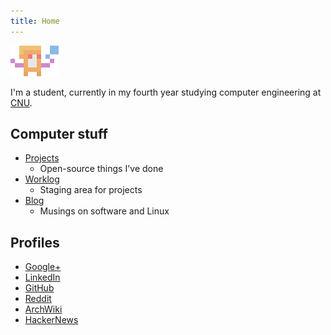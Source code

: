 ```yaml
---
title: Home
---
```


<img class="img" src="/images/logo-noprojector.png" />

I'm a student, currently in my fourth year studying computer engineering at [CNU](http://www.cnu.edu/pcs/academics/ce.asp).

## Computer stuff

* [Projects](/projects.html)
    * Open-source things I've done
* [Worklog](/worklog.html)
    * Staging area for projects
* [Blog](/blog.html)
    * Musings on software and Linux

## Profiles

* [Google+](https://plus.google.com/+NathanTypanski/about)
* [LinkedIn](http://www.linkedin.com/pub/nathan-typanski/54/2a5/a01/)
* [GitHub](https://github.com/nathantypanski)
* [Reddit](http://www.reddit.com/user/euid)
* [ArchWiki](https://wiki.archlinux.org/index.php/Special:Contributions/Ndt)
* [HackerNews](https://news.ycombinator.com/user?id=euid)
